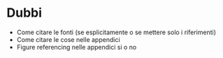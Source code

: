 # Dubbi

- Come citare le fonti (se esplicitamente o se mettere solo i riferimenti)
- Come citare le cose nelle appendici
- Figure referencing nelle appendici si o no